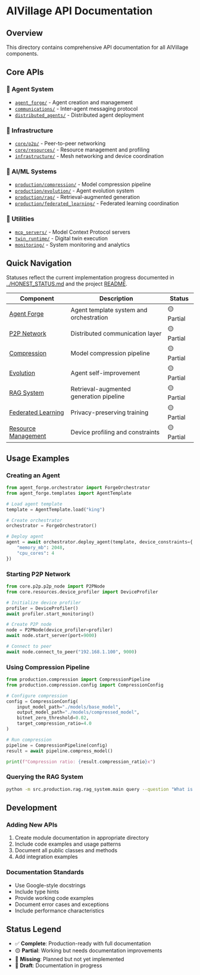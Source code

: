 # AIVillage API Documentation

## Overview

This directory contains comprehensive API documentation for all AIVillage components.

## Core APIs

### 🤖 Agent System
- [`agent_forge/`](agent_forge/) - Agent creation and management
- [`communications/`](communications/) - Inter-agent messaging protocol
- [`distributed_agents/`](distributed_agents/) - Distributed agent deployment

### 🔗 Infrastructure
- [`core/p2p/`](core/p2p/) - Peer-to-peer networking
- [`core/resources/`](core/resources/) - Resource management and profiling
- [`infrastructure/`](infrastructure/) - Mesh networking and device coordination

### 🧠 AI/ML Systems  
- [`production/compression/`](production/compression/) - Model compression pipeline
- [`production/evolution/`](production/evolution/) - Agent evolution system
- [`production/rag/`](production/rag/) - Retrieval-augmented generation
- [`production/federated_learning/`](production/federated_learning/) - Federated learning coordination

### 🔧 Utilities
- [`mcp_servers/`](mcp_servers/) - Model Context Protocol servers
- [`twin_runtime/`](twin_runtime/) - Digital twin execution
- [`monitoring/`](monitoring/) - System monitoring and analytics

## Quick Navigation

Statuses reflect the current implementation progress documented in
[../HONEST_STATUS.md](../HONEST_STATUS.md) and the project
[README](../../README.md).

| Component | Description | Status |
|-----------|-------------|--------|
| [Agent Forge](agent_forge/README.md) | Agent template system and orchestration | 🟡 Partial |
| [P2P Network](core/p2p/README.md) | Distributed communication layer | 🟡 Partial |
| [Compression](production/compression/README.md) | Model compression pipeline | 🟡 Partial |
| [Evolution](production/evolution/README.md) | Agent self-improvement | 🟡 Partial |
| [RAG System](production/rag/README.md) | Retrieval-augmented generation pipeline | 🟡 Partial |
| [Federated Learning](production/federated_learning/README.md) | Privacy-preserving training | 🟡 Partial |
| [Resource Management](core/resources/README.md) | Device profiling and constraints | 🟡 Partial |

## Usage Examples

### Creating an Agent
```python
from agent_forge.orchestrator import ForgeOrchestrator
from agent_forge.templates import AgentTemplate

# Load agent template
template = AgentTemplate.load("king")

# Create orchestrator
orchestrator = ForgeOrchestrator()

# Deploy agent
agent = await orchestrator.deploy_agent(template, device_constraints={
    "memory_mb": 2048,
    "cpu_cores": 4
})
```

### Starting P2P Network
```python
from core.p2p.p2p_node import P2PNode
from core.resources.device_profiler import DeviceProfiler

# Initialize device profiler
profiler = DeviceProfiler()
await profiler.start_monitoring()

# Create P2P node
node = P2PNode(device_profiler=profiler)
await node.start_server(port=9000)

# Connect to peer
await node.connect_to_peer("192.168.1.100", 9000)
```

### Using Compression Pipeline
```python
from production.compression import CompressionPipeline
from production.compression.config import CompressionConfig

# Configure compression
config = CompressionConfig(
    input_model_path="./models/base_model",
    output_model_path="./models/compressed_model",
    bitnet_zero_threshold=0.02,
    target_compression_ratio=4.0
)

# Run compression
pipeline = CompressionPipeline(config)
result = await pipeline.compress_model()

print(f"Compression ratio: {result.compression_ratio}x")
```

### Querying the RAG System
```bash
python -m src.production.rag.rag_system.main query --question "What is RAG?"
```

## Development

### Adding New APIs

1. Create module documentation in appropriate directory
2. Include code examples and usage patterns
3. Document all public classes and methods
4. Add integration examples

### Documentation Standards

- Use Google-style docstrings
- Include type hints
- Provide working code examples
- Document error cases and exceptions
- Include performance characteristics

## Status Legend

- ✅ **Complete**: Production-ready with full documentation
- 🟡 **Partial**: Working but needs documentation improvements  
- 🔴 **Missing**: Planned but not yet implemented
- 📝 **Draft**: Documentation in progress
